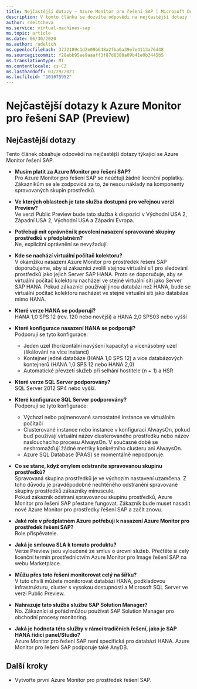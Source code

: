 ```yaml
---
title: Nejčastější dotazy – Azure Monitor pro řešení SAP | Microsoft Docs
description: V tomto článku se dozvíte odpovědi na nejčastější dotazy týkající se Azure Monitor řešení SAP.
author: rdeltcheva
ms.service: virtual-machines-sap
ms.topic: article
ms.date: 06/30/2020
ms.author: radeltch
ms.openlocfilehash: 3732189c1d2e09b648a2fba0a39e7e4113a76d48
ms.sourcegitcommit: f28ebb95ae9aaaff3f87d8388a09b41e0b3445b5
ms.translationtype: MT
ms.contentlocale: cs-CZ
ms.lasthandoff: 03/29/2021
ms.locfileid: "101675952"
---
```

# <a name="azure-monitor-for-sap-solutions-faq-preview"></a>Nejčastější dotazy k Azure Monitor pro řešení SAP (Preview)
## <a name="frequently-asked-questions"></a>Nejčastější dotazy

Tento článek obsahuje odpovědi na nejčastější dotazy týkající se Azure Monitor řešení SAP.  

 - **Musím platit za Azure Monitor pro řešení SAP?**  
Pro Azure Monitor pro řešení SAP se neúčtují žádné licenční poplatky.  
Zákazníkům se ale zodpovídá za to, že nesou náklady na komponenty spravovaných skupin prostředků.  

 - **Ve kterých oblastech je tato služba dostupná pro veřejnou verzi Preview?**  
Ve verzi Public Preview bude tato služba k dispozici v Východní USA 2, Západní USA 2, Východní USA a Západní Evropa.  

 - **Potřebuji mít oprávnění k povolení nasazení spravované skupiny prostředků v předplatném?**  
Ne, explicitní oprávnění se nevyžadují.  

 - **Kde se nachází virtuální počítač kolektoru?**  
V okamžiku nasazení Azure Monitor pro prostředek řešení SAP doporučujeme, aby si zákazníci zvolili stejnou virtuální síť pro sledování prostředků jako jejich Server SAP HANA. Proto se doporučuje, aby se virtuální počítač kolektoru nacházel ve stejné virtuální síti jako Server SAP HANA. Pokud zákazníci používají jinou databázi než HANA, bude se virtuální počítač kolektoru nacházet ve stejné virtuální síti jako databáze mimo HANA.  

 - **Které verze HANA se podporují?**  
HANA 1,0 SPS 12 (rev. 120 nebo novější) a HANA 2,0 SPS03 nebo vyšší  

 - **Které konfigurace nasazení HANA se podporují?**  
Podporují se tyto konfigurace:
   - Jeden uzel (horizontální navýšení kapacity) a vícenásobný uzel (škálování na více instancí)  
   - Kontejner jedné databáze (HANA 1,0 SPS 12) a více databázových kontejnerů (HANA 1,0 SPS 12 nebo HANA 2,0)  
   - Automatické převzetí služeb při selhání hostitele (n + 1) a HSR  

 - **Které verze SQL Server podporovány?**  
SQL Server 2012 SP4 nebo vyšší.  

 - **Které konfigurace SQL Server podporovány?**  
Podporují se tyto konfigurace:
   - Výchozí nebo pojmenované samostatné instance ve virtuálním počítači  
   - Clusterované instance nebo instance v konfiguraci AlwaysOn, pokud buď používají virtuální název clusterovaného prostředku nebo název naslouchacího procesu AlwaysOn. V současné době se neshromažďují žádné metriky konkrétního clusteru ani AlwaysOn.    
   - Azure SQL Database (PAAS) se momentálně nepodporuje.  

 - **Co se stane, když omylem odstraníte spravovanou skupinu prostředků?**  
Spravovaná skupina prostředků je ve výchozím nastavení uzamčena. Z toho důvodu je pravděpodobné nechtěného odstranění spravované skupiny prostředků zákazníky minuscule.  
Pokud zákazník odstraní spravovanou skupinu prostředků, Azure Monitor pro řešení SAP přestane fungovat. Zákazník bude muset nasadit nové Azure Monitor pro prostředky řešení SAP a začít znovu.  

 - **Jaké role v předplatném Azure potřebuji k nasazení Azure Monitor pro prostředek řešení SAP?**  
Role přispěvatele.  

 - **Jaká je smlouva SLA k tomuto produktu?**  
Verze Preview jsou vyloučené ze smluv o úrovni služeb. Přečtěte si celý licenční termín prostřednictvím Azure Monitor pro Image řešení SAP na webu Marketplace.  

 - **Můžu přes toto řešení monitorovat celý na šířku?**  
V tuto chvíli můžete monitorovat databázi HANA, podkladovou infrastrukturu, cluster s vysokou dostupností a Microsoft SQL Server ve verzi Public Preview.  

 - **Nahrazuje tato služba službu SAP Solution Manager?**  
No. Zákazníci si pořád můžou používat SAP Solution Manager pro obchodní procesy monitoring.  

 - **Jaká je hodnota této služby v rámci tradičních řešení, jako je SAP HANA řídicí panel/Studio?**  
Azure Monitor pro řešení SAP není specifická pro databázi HANA. Azure Monitor pro řešení SAP podporuje také AnyDB.  

## <a name="next-steps"></a>Další kroky

- Vytvořte první Azure Monitor pro prostředek řešení SAP.
